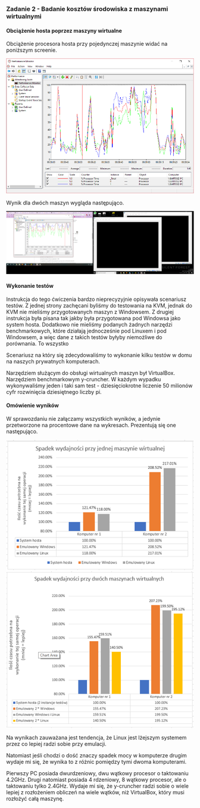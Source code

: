 ### Zadanie 2 - Badanie kosztów środowiska z maszynami wirtualnymi

#### Obciążenie hosta poprzez maszyny wirtualne

Obciążenie procesora hosta przy pojedynczej maszynie widać na poniższym screenie.

![Jedna maszyna](screenshots/task2/ladowanie-maszyny-wirt-z-win.png)

Wynik dla dwóch maszyn wygląda następująco.

![Dwie maszyny](screenshots/task2/ladowanie-dwoch-maszyn-wirt-z-win.png)

#### Wykonanie testów
Instrukcja do tego ćwiczenia bardzo nieprecyzyjnie opisywała scenariusz testów. Z jednej strony zachęcani byliśmy do testowania na KVM, jednak do KVM nie mieliśmy przygotowanych maszyn z Windowsem. Z drugiej instrukcja była pisana tak jakby była przygotowana pod Windowsa jako system hosta. Dodatkowo nie mieliśmy podanych żadnych narzędzi benchmarkowych, które działają jednocześnie pod Linuxem i pod Windowsem, a więc dane z takich testów byłyby niemożliwe do porównania. To wszystko

Scenariusz na który się zdecydowaliśmy to wykonanie kilku testów w domu na naszych prywatnych komputerach.

Narzędziem służącym do obsługi wirtualnych maszyn był VirtualBox. Narzędziem benchmarkowym y-cruncher. W każdym wypadku wykonywaliśmy jeden i taki sam test - dziesięciokrotne liczenie 50 milionów cyfr rozwinięcia dziesiętnego liczby pi.

#### Omówienie wyników

W sprawozdaniu nie załączamy wszystkich wyników, a jedynie przetworzone na procentowe dane na wykresach. Prezentują się one następująco.

![Jedna maszyna](screenshots/task2/wyniki1.png)
![Dwie maszyny](screenshots/task2/wyniki2.png)

Na wynikach zauważana jest tendencja, że Linux jest lżejszym systemem przez co lepiej radzi sobie przy emulacji.

Natomiast jeśli chodzi o dość znaczy spadek mocy w komputerze drugim wydaje mi się, że wynika to z różnic pomiędzy tymi dwoma komputerami.

Pierwszy PC posiada dwurdzeniowy, dwu wątkowy procesor o taktowaniu 4.2GHz. Drugi natomiast posiada 4 rdzeniowy, 8 wątkowy procesor, ale o taktowaniu tylko 2.4GHz. Wydaje mi się, że y-cruncher radzi sobie o wiele lepiej z rozłożeniem obliczeń na wiele wątków, niż VirtualBox, który musi rozłożyć całą maszynę.
